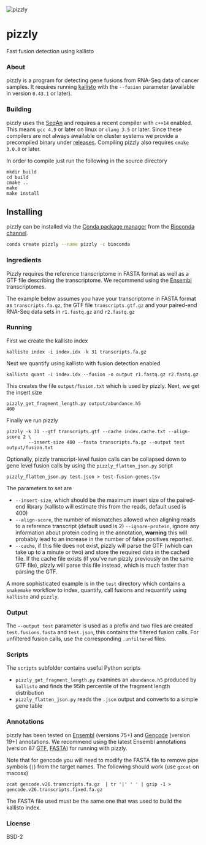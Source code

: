 ![pizzly](logo.jpg)

# pizzly

Fast fusion detection using kallisto

### About

pizzly is a program for detecting gene fusions from RNA-Seq data of cancer samples.
It requires running [kallisto](https://pachterlab.github.io/kallisto) with the `--fusion`
parameter (available in version `0.43.1` or later).

### Building

pizzly uses the [SeqAn](http://www.seqan.de/) and requires a recent compiler with `c++14` enabled.
This means `gcc 4.9` or later on linux or `clang 3.5` or later. Since these compilers are not always
awailable on cluster systems we provide a precompiled binary under [releases](https://github.com/pmelsted/pizzly/releases). Compiling pizzly also
requires `cmake 3.0.0` or later.

In order to compile just run the following in the source directory
```
mkdir build
cd build
cmake ..
make
make install
```

## Installing

pizzly can be installed via the [Conda package manager](https://conda.io) from the [Bioconda channel](https://bioconda.github.io/).

```bash
conda create pizzly --name pizzly -c bioconda
```

### Ingredients

Pizzly requires the reference transcriptome in FASTA format as well as a GTF file describing the transcriptome.
We recommend using the [Ensembl](http://www.ensembl.org/index.html) transcriptomes.

The example below assumes you have your transcriptome in FASTA format as `transcripts.fa.gz`, the GTF file `transcripts.gtf.gz`
and your paired-end RNA-Seq data sets in `r1.fastq.gz` and `r2.fastq.gz`

### Running

First we create the kallisto index

```
kallisto index -i index.idx -k 31 transcripts.fa.gz
```

Next we quantify using kallisto with fusion detection enabled

```
kallisto quant -i index.idx --fusion -o output r1.fastq.gz r2.fastq.gz
```

This creates the file `output/fusion.txt` which is used by pizzly. Next, we
get the insert size

```
pizzly_get_fragment_length.py output/abundance.h5
400
```

Finally we run pizzly

```
pizzly -k 31 --gtf transcripts.gtf --cache index.cache.txt --align-score 2 \
        --insert-size 400 --fasta transcripts.fa.gz --output test output/fusion.txt
```

Optionally, pizzly transcript-level fusion calls can be collapsed down to gene
level fusion calls by using the `pizzly_flatten_json.py` script

```
pizzly_flatten_json.py test.json > test-fusion-genes.tsv
```

The parameters to set are

* `--insert-size`, which should be the maximum insert size of the paired-end library (kallisto will estimate this from the reads, default used is 400)
* `--align-score`, the number of mismatches allowed when aligning reads to a reference transcript (default used is 2)
`--ignore-protein`, ignore any information about protein coding in the annotation, **warning** this will probably lead to an increase in the number of false positives reported.
* `--cache`, if this file does not exist, pizzly will parse the GTF (which can take up to a minute or two) and store the required data in the cached file. If the cache file exists (if you've run pizzly previously on the same GTF file), pizzly will parse this file instead, which is much faster than parsing the GTF.


A more sophisticated example is in the `test` directory which contains a `snakemake` workflow to index, quantify, call fusions and requantify using `kallisto` and `pizzly`.



### Output

The `--output test` parameter is used as a prefix and two files are created `test.fusions.fasta` and `test.json`, this contains the filtered fusion calls. For unfiltered fusion calls, use the corresponding `.unfiltered` files.

### Scripts

The `scripts` subfolder contains useful Python scripts

- `pizzly_get_fragment_length.py` examines an `abundance.h5` produced by `kallisto` and finds the 95th percentile of the fragment length distribution
- `pizzly_flatten_json.py` reads the `.json` output and converts to a simple gene table

### Annotations

pizzly has been tested on [Ensembl](http://www.ensembl.org/) (versions 75+) and [Gencode](http://www.gencodegenes.org/) (version 19+) annotations. We recommend using the latest Ensembl annotations (version 87 [GTF](ftp://ftp.ensembl.org/pub/release-89/gtf/homo_sapiens/), [FASTA](ftp://ftp.ensembl.org/pub/release-89/fasta/homo_sapiens/cdna/)) for running with pizzly.

Note that for gencode you will need to modify the FASTA file to remove pipe symbols (`|`) from the target names. The following should work (use `gzcat` on macosx)

```
zcat gencode.v26.transcripts.fa.gz  | tr '|' ' ' | gzip -1 >  gencode.v26.transcripts.fixed.fa.gz
```

The FASTA file used must be the same one that was used to build the kallisto index.


### License

BSD-2
